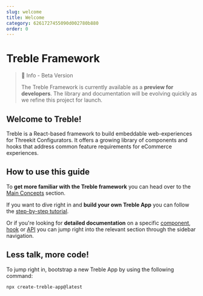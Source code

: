 ```yaml
---
slug: welcome
title: Welcome
category: 6261727455090d002780b880
order: 0
---
```


# Treble Framework

> 📘 Info - Beta Version
>
> The Treble Framework is currently available as a **preview for developers**. The library and documentation will be evolving quickly as we refine this project for launch.

## Welcome to Treble!

Treble is a React-based framework to build embeddable web-experiences for Threekit Configurators. It offers a growing library of components and hooks that address common feature requirements for eCommerce experiences.

## How to use this guide

To **get more familiar with the Treble framework** you can head over to the [Main Concepts](main-concepts-introduction) section.

If you want to dive right in and **build your own Treble App** you can follow the [step-by-step tutorial](tutorial-setup).

Or if you're looking for **detailed documentation** on a specific [component](components-overview), [hook](hooks-overview) or [API](treble-js-treble-api) you can jump right into the relevant section through the sidebar navigation.

## Less talk, more code!

To jump right in, bootstrap a new Treble App by using the following command:

```bash
npx create-treble-app@latest
```
